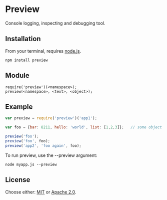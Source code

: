 # Preview

Console logging, inspecting and debugging tool.  

## Installation

From your terminal, requires [node.js](http://nodejs.org/).

```
npm install preview
```

## Module
```
require('preview')(<namespace>);
preview(<namespace>, <text>, <object>);
```

## Example

```js
var preview = require('preview')('app1');

var foo = {bar: 8211, hello: 'world', list: [1,2,3]};   // some object to inspect.

preview('foo');
preview('foo', foo);
preview('app2', 'foo again', foo);
```
To run preview, use the --preview argument:
```
node myapp.js --preview
```

## License

Choose either: [MIT](http://opensource.org/licenses/MIT) or [Apache 2.0](http://www.apache.org/licenses/LICENSE-2.0).

